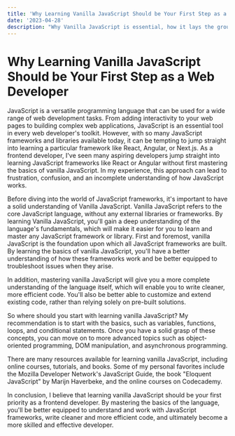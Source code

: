 ```yaml
---
title: 'Why Learning Vanilla JavaScript Should be Your First Step as a Web Developer'
date: '2023-04-28'
description: "Why Vanilla JavaScript is essential, how it lays the groundwork for future learning, and why it can help you become a more well-rounded and versatile developer. If you're looking to build a strong foundation in JavaScript, this article is a must-read."
---
```


# Why Learning Vanilla JavaScript Should be Your First Step as a Web Developer

JavaScript is a versatile programming language that can be used for a wide range of web development tasks. From adding interactivity to your web pages to building complex web applications, JavaScript is an essential tool in every web developer's toolkit. However, with so many JavaScript frameworks and libraries available today, it can be tempting to jump straight into learning a particular framework like React, Angular, or Next.js.
As a frontend developer, I've seen many aspiring developers jump straight into learning JavaScript frameworks like React or Angular without first mastering the basics of vanilla JavaScript. In my experience, this approach can lead to frustration, confusion, and an incomplete understanding of how JavaScript works.

Before diving into the world of JavaScript frameworks, it's important to have a solid understanding of Vanilla JavaScript. Vanilla JavaScript refers to the core JavaScript language, without any external libraries or frameworks. By learning Vanilla JavaScript, you'll gain a deep understanding of the language's fundamentals, which will make it easier for you to learn and master any JavaScript framework or library. First and foremost, vanilla JavaScript is the foundation upon which all JavaScript frameworks are built. By learning the basics of vanilla JavaScript, you'll have a better understanding of how these frameworks work and be better equipped to troubleshoot issues when they arise.

In addition, mastering vanilla JavaScript will give you a more complete understanding of the language itself, which will enable you to write cleaner, more efficient code. You'll also be better able to customize and extend existing code, rather than relying solely on pre-built solutions.

So where should you start with learning vanilla JavaScript? My recommendation is to start with the basics, such as variables, functions, loops, and conditional statements. Once you have a solid grasp of these concepts, you can move on to more advanced topics such as object-oriented programming, DOM manipulation, and asynchronous programming.

There are many resources available for learning vanilla JavaScript, including online courses, tutorials, and books. Some of my personal favorites include the Mozilla Developer Network's JavaScript Guide, the book "Eloquent JavaScript" by Marijn Haverbeke, and the online courses on Codecademy.

In conclusion, I believe that learning vanilla JavaScript should be your first priority as a frontend developer. By mastering the basics of the language, you'll be better equipped to understand and work with JavaScript frameworks, write cleaner and more efficient code, and ultimately become a more skilled and effective developer.
